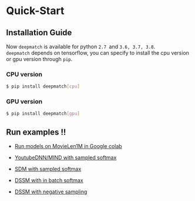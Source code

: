 # Quick-Start

## Installation Guide
Now `deepmatch` is available for python `2.7 `and `3.6, 3.7, 3.8`.  
`deepmatch` depends on tensorflow, you can specify to install the cpu version or gpu version through `pip`.

### CPU version

```bash
$ pip install deepmatch[cpu]
```
### GPU version

```bash
$ pip install deepmatch[gpu]
```
## Run examples !!

- [Run models on MovieLen1M in Google colab](./Examples.html#run-models-on-movielen1m-in-google-colab)

- [YoutubeDNN/MIND with sampled softmax](./Examples.html#youtubednn-mind-with-sampled-softmax)
- [SDM with sampled softmax](./Examples.html#sdm-with-sampled-softmax)
- [DSSM with in batch softmax](./Examples.html#sdm-with-sampled-softmax)
- [DSSM with negative sampling](./Examples.html#dssm-with-negative-sampling)
